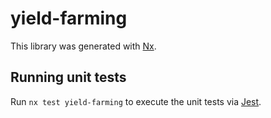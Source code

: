 # yield-farming

This library was generated with [Nx](https://nx.dev).

## Running unit tests

Run `nx test yield-farming` to execute the unit tests via [Jest](https://jestjs.io).
